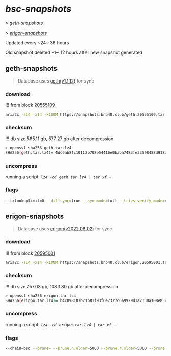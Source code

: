 # *bsc-snapshots*


*\> [geth-snapshots](#geth-snapshots)*

*\> [erigon-snapshots](#erigon-snapshots)*

Updated every ~24~ 36 hours

Old snapshot deleted ~1~ 12 hours after new snapshot generated

## geth-snapshots


> Database uses [geth(v1.1.12)](https://github.com/bnb-chain/bsc/releases/tag/v1.1.12) for sync


### download

<!-- begin_geth -->

!!! from block [20555109](https://bscscan.com/block/20555109)
```bash
aria2c -s14 -x14 -k100M https://snapshots.bnb48.club/geth.20555109.tar.lz4 -o geth.tar.lz4
```


### checksum


!!! db size 565.11 gb, 577.27 gb after decompression
```bash
> openssl sha256 geth.tar.lz4
SHA256(geth.tar.lz4)= 4dc6ab8fc10117b708e54416e0baba7483fe33598488d9183cb163eaa5a24ada
```

<!-- end_geth -->

### uncompress


running a script: _`lz4 -cd geth.tar.lz4 | tar xf -`_


### flags


```bash
--txlookuplimit=0 --diffsync=true --syncmode=full --tries-verify-mode=none --pruneancient=true --diffblock=5000
```


## erigon-snapshots


> Database uses [erigon(v2022.08.02)](https://github.com/ledgerwatch/erigon/releases/tag/v2022.08.02) for sync


### download

<!-- begin_erigon -->

!!! from block [20595001](https://bscscan.com/block/20595001)
```bash
aria2c -s14 -x14 -k100M https://snapshots.bnb48.club/erigon.20595001.tar.lz4 -o erigon.tar.lz4
```


### checksum


!!! db size 757.03 gb, 1083.80 gb after decompression
```bash
> openssl sha256 erigon.tar.lz4
SHA256(erigon.tar.lz4)= b4c898187b21b81f93f6e7377c6a9929d1a7330a108e85ec840a4451449aa5cd
```

<!-- end_erigon -->

### uncompress


running a script: _`lz4 -cd erigon.tar.lz4 | tar xf -`_


### flags


```bash
--chain=bsc --prune= --prune.h.older=5000 --prune.r.older=5000 --prune.t.older=5000 --prune.c.older=5000 --db.pagesize=16k
```
